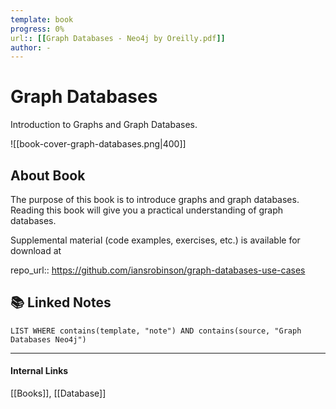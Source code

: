 ```yaml
---
template: book
progress: 0%
url:: [[Graph Databases - Neo4j by Oreilly.pdf]]
author: - 
---
```

# Graph Databases
Introduction to Graphs and Graph Databases.

![[book-cover-graph-databases.png|400]]

## About Book
The purpose of this book is to introduce graphs and graph databases. Reading this book will give you a practical understanding of graph databases.

Supplemental material (code examples, exercises, etc.) is available for download at

repo_url:: https://github.com/iansrobinson/graph-databases-use-cases

## 📚 Linked Notes
```dataview
LIST WHERE contains(template, "note") AND contains(source, "Graph Databases Neo4j")
```

---
#### Internal Links
[[Books]], [[Database]] 
